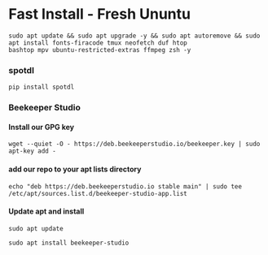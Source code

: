 # Fast Install - Fresh Ununtu

```
sudo apt update && sudo apt upgrade -y && sudo apt autoremove && sudo apt install fonts-firacode tmux neofetch duf htop
bashtop mpv ubuntu-restricted-extras ffmpeg zsh -y
```

### spotdl

```
pip install spotdl
```

### Beekeeper Studio

#### Install our GPG key
```wget --quiet -O - https://deb.beekeeperstudio.io/beekeeper.key | sudo apt-key add -```

#### add our repo to your apt lists directory
```echo "deb https://deb.beekeeperstudio.io stable main" | sudo tee /etc/apt/sources.list.d/beekeeper-studio-app.list```

#### Update apt and install
```sudo apt update```

```sudo apt install beekeeper-studio```
